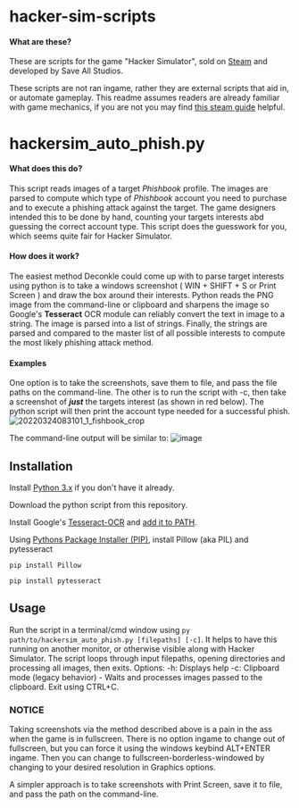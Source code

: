 # hacker-sim-scripts

#### What are these?

These are scripts for the game "Hacker Simulator", sold on [Steam](https://store.steampowered.com/app/1754840/Hacker_Simulator/) and developed by Save All Studios.

These scripts are not ran ingame, rather they are external scripts that aid in, or automate gameplay. This readme assumes readers are already familiar with game mechanics, if you are not you may find [this steam guide](https://steamcommunity.com/sharedfiles/filedetails/?id=2645422003) helpful.

# hackersim_auto_phish.py
#### What does this do?

This script reads images of a target _Phishbook_ profile. The images are parsed to compute which type of _Phishbook_ account you need to purchase and to execute a phishing attack against the target. The game designers intended this to be done by hand, counting your targets interests abd guessing the correct account type. This script does the guesswork for you, which seems quite fair for Hacker Simulator.

#### How does it work?
The easiest method Deconkle could come up with to parse target interests using python is to take a windows screenshot ( WIN + SHIFT + S or Print Screen ) and draw the box around their interests. Python reads the PNG image from the command-line or clipboard and sharpens the image so Google's **Tesseract** OCR module can reliably convert the text in image to a string. The image is parsed into a list of strings. Finally, the strings are parsed and compared to the master list of all possible interests to compute the most likely phishing attack method.

#### Examples
One option is to take the screenshots, save them to file, and pass the file paths on the command-line.
The other is to run the script with -c, then take a screenshot of ***just*** the targets interest (as shown in red below). The python script will then print the account type needed for a successful phish. 
![20220324083101_1_fishbook_crop](https://user-images.githubusercontent.com/24526230/160257747-3cf6f54c-554e-4de1-8e99-daaced3c19c8.jpg)

The command-line output will be similar to:
![image](https://user-images.githubusercontent.com/24526230/160290217-7341cbe1-2938-4ed2-b480-e1049ad55b0d.png)

## Installation

Install [Python 3.x](https://www.python.org/downloads/) if you don't have it already.

Download the python script from this repository.

Install Google's [Tesseract-OCR](https://github.com/tesseract-ocr/tesseract#installing-tesseract) and [add it to PATH](https://docs.microsoft.com/en-us/previous-versions/office/developer/sharepoint-2010/ee537574(v=office.14)).

Using [Pythons Package Installer (PIP)](https://pip.pypa.io/en/stable/getting-started/), install Pillow (aka PIL) and pytesseract

``pip install Pillow``

``pip install pytesseract`` 

## Usage
Run the script in a terminal/cmd window using ``py path/to/hackersim_auto_phish.py [filepaths] [-c]``. It helps to have this running on another monitor, or otherwise visible along with Hacker Simulator. The script loops through input filepaths, opening directories and processing all images, then exits.
Options:
-h: Displays help
-c: Clipboard mode (legacy behavior) - Waits and processes images passed to the clipboard. Exit using CTRL+C.

### NOTICE
Taking screenshots via the method described above is a pain in the ass when the game is in fullscreen. There is no option ingame to change out of fullscreen, but you can force it using the windows keybind ALT+ENTER ingame. Then you can change to fullscreen-borderless-windowed by changing to your desired resolution in Graphics options.

A simpler approach is to take screenshots with Print Screen, save it to file, and pass the path on the command-line.
